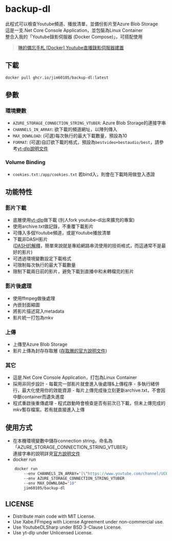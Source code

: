 # backup-dl

此程式可以檢查Youtube頻道、播放清單，並備份影片至Azure Blob Storage\
這是一支.Net Core Console Application，並包裝為Linux Container\
整合入我的「Youtube錄影伺服器 (Docker Compose)」，可搭配使用

> [琳的備忘手札 [Docker] Youtube直播錄影伺服器建置](https://blog.maki0419.com/2020/11/docker-youtube-dl-auto-recording-live-dl.html)

## 下載

``` bash
docker pull ghcr.io/jim60105/backup-dl:latest
```

## 參數

### 環境變數

- `AZURE_STORAGE_CONNECTION_STRING_VTUBER`: Azure Blob Storage的連接字串
- `CHANNELS_IN_ARRAY`: 欲下載的頻道網址，以陣列傳入
- `MAX_DOWNLOAD`: (可選)每次執行的最大下載數量，預設為10
- `FORMAT`: (可選)自訂欲下載的格式，預設為`bestvideo+bestaudio/best`，請參考[yt-dlp說明文件](https://github.com/yt-dlp/yt-dlp#format-selection)

### Volume Binding

- `cookies.txt:/app/cookies.txt` 若bind入，則會在下載時用做登入憑證

## 功能特性

### 影片下載

- 底層使用[yt-dlp](https://github.com/yt-dlp/yt-dlp)做下載 (別人fork youtube-dl出來擴充的專案)
- 使用archive.txt做記錄，不重覆下載影片
- 可傳入多個Youtube頻道，或是Youtube播放清單
- 下載非DASH影片\
([DASH的解釋](https://zh.wikipedia.org/wiki/%E5%9F%BA%E4%BA%8EHTTP%E7%9A%84%E5%8A%A8%E6%80%81%E8%87%AA%E9%80%82%E5%BA%94%E6%B5%81)，簡單來說就是專給網路串流使用的技術格式，而這通常不是最好的影片)
- 可透過環境變數設定下載格式
- 可限制每次執行的最大下載數量
- 限制下載兩日前的影片，避免下載到直播中和未轉檔完的影片

### 影片後處理

- 使用ffmpeg做後處理
- 內嵌封面縮圖
- 將影片描述寫入metadata
- 影片統一打包為mkv

### 上傳

- 上傳至Azure Blob Storage
- 影片上傳為封存存取層 ([存取層的官方說明文件](https://docs.microsoft.com/zh-tw/azure/storage/blobs/storage-blob-storage-tiers))

### 其它

- 這是.Net Core Console Application，打包為Linux Container
- 採用非同步設計
        - 每載完一部影片就會進入後處理&上傳程序
        - 多執行緒併行，最大化使用你的效能資源
        - 每片上傳完成後立刻更新archive.txt，不會因中斷container而遺失進度
- 程式重啟後重傳處理
        - 程式啟動時會檢查是否有前次已下載，但未上傳完成的mkv暫存檔案。若有就直接進入上傳

## 使用方式

- 在本機環境變數中儲存connection string，命名為「AZURE_STORAGE_CONNECTION_STRING_VTUBER」\
連接字串的說明詳見[官方說明文件](https://docs.microsoft.com/zh-tw/azure/storage/common/storage-account-keys-manage?toc=%2Fazure%2Fstorage%2Fblobs%2Ftoc.json&tabs=azure-portal#view-account-access-keys)
- docker run

``` bash
    docker run 
        --env CHANNELS_IN_ARRAY="[\"https://www.youtube.com/channel/UCBC7vYFNQoGPupe5NxPG4Bw\", \"https://www.youtube.com/channel/UC7XCjKxBEct0uAukpQXNFPw\"]" 
        --env AZURE_STORAGE_CONNECTION_STRING_VTUBER 
        --env MAX_DOWNLOAD="10" 
        jim60105/backup-dl
```

## LICENSE

- Distribute main code with MIT License.
- Use Xabe.FFmpeg with License Agreement under non-commercial use.
- Use YoutubeDLSharp under BSD 3-Clause License.
- Use yt-dlp under Unlicensed License.
